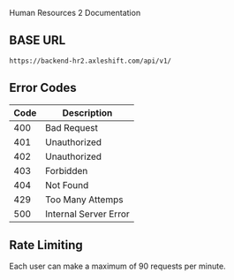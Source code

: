 Human Resources 2 Documentation

## BASE URL

```
https://backend-hr2.axleshift.com/api/v1/

```

## Error Codes

| Code | Description           |
| ---- | --------------------- |
| 400  | Bad Request           |
| 401  | Unauthorized          |
| 402  | Unauthorized          |
| 403  | Forbidden             |
| 404  | Not Found             |
| 429  | Too Many Attemps      |
| 500  | Internal Server Error |

## Rate Limiting

Each user can make a maximum of 90 requests per minute.
